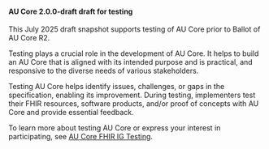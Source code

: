 <div class="stu-note" markdown="1">

#### AU Core 2.0.0-draft draft for testing 

This July 2025 draft snapshot supports testing of AU Core prior to Ballot of AU Core R2.

Testing plays a crucial role in the development of AU Core. It helps to build an AU Core that is aligned with its intended purpose and is practical, and responsive to the diverse needs of various stakeholders.  

Testing AU Core helps identify issues, challenges, or gaps in the specification, enabling its improvement. During testing, implementers test their FHIR resources, software products, and/or proof of concepts with AU Core and provide essential feedback.

To learn more about testing AU Core or express your interest in participating, see [AU Core FHIR IG Testing](https://confluence.hl7.org/display/HAFWG/AU+Core+FHIR+IG+Testing).

</div><!-- stu-note -->


